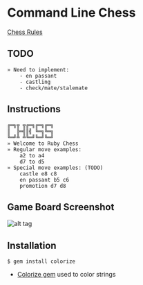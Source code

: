# Command Line Chess  
  
[Chess Rules](https://www.chess.com/article/view/chess-rules--basics)

## TODO
```
» Need to implement:
    - en passant
    - castling
    - check/mate/stalemate
```

## Instructions
```
╔═╗╦ ╦╔═╗╔═╗╔═╗
║  ╠═╣║╣ ╚═╗╚═╗
╚═╝╩ ╩╚═╝╚═╝╚═╝
» Welcome to Ruby Chess
» Regular move examples: 
    a2 to a4
    d7 to d5
» Special move examples: (TODO)
    castle e8 c8 
    en passant b5 c6 
    promotion d7 d8 
```

## Game Board Screenshot
![alt tag](https://raw.githubusercontent.com/jeanpaulsio/ruby-exercises/master/11_chess/lib/gameplay.jpg)

## Installation
```
$ gem install colorize
```
* [Colorize gem](https://github.com/fazibear/colorize) used to color strings